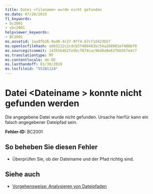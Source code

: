 ```yaml
---
title: Datei <filename> wurde nicht gefunden
ms.date: 07/20/2015
f1_keywords:
- bc2001
- vbc2001
helpviewer_keywords:
- BC2001
ms.assetid: 1aa8fb26-9a48-4c27-9ff4-67cf1d423b57
ms.openlocfilehash: ed83112c2cdcb5f480483bc54a268981ef486bf0
ms.sourcegitcommit: 14355b4b2fe5bcf874cac96d0a9e6376b567e4c7
ms.translationtype: MT
ms.contentlocale: de-DE
ms.lasthandoff: 01/30/2019
ms.locfileid: "55281124"
---
```

# <a name="file-filename-could-not-be-found"></a>Datei \<Dateiname > konnte nicht gefunden werden
Die angegebene Datei wurde nicht gefunden. Ursache hierfür kann ein falsch angegebener Dateipfad sein.  
  
 **Fehler-ID:** BC2001  
  
## <a name="to-correct-this-error"></a>So beheben Sie diesen Fehler  
  
-   Überprüfen Sie, ob der Dateiname und der Pfad richtig sind.  
  
## <a name="see-also"></a>Siehe auch
- [Vorgehensweise: Analysieren von Dateipfaden](../../visual-basic/developing-apps/programming/drives-directories-files/how-to-parse-file-paths.md)
